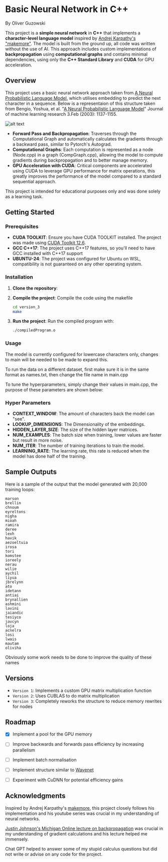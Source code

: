 # Basic Neural Network in C++
By Oliver Guzowski


This project is a **simple neural network** in **C++** that implements a **character-level language model** inspired by [Andrej Karpathy's "makemore"](https://github.com/karpathy/makemore). The model is built from the ground up, all code was written without the use of AI. This approach includes custom implementations of **backpropagation** using **computational graphs** and contains minimal dependencies, using only the **C++ Standard Library** and **CUDA** for GPU acceleration.


## Overview


This project uses a basic neural network approach taken from [A Neural Probabilistic Language Model](https://www.jmlr.org/papers/volume3/bengio03a/bengio03a.pdf), which utilises embedding to predict the next character in a sequence.
Below is a representaion of this structure taken from Bengio, Yoshua, et al. "[A Neural Probabilistic Language Model](https://www.jmlr.org/papers/volume3/bengio03a/bengio03a.pdf)" Journal of machine learning research 3.Feb (2003): 1137-1155.

![alt text](https://production-media.paperswithcode.com/methods/Screen_Shot_2020-05-26_at_2.17.37_PM.png "Neural Net Structure")

- **Forward Pass and Backpropagation**: Traverses through the Computational Graph and automatically calculates the gradients through a backward pass, similar to Pytorch's Autograd.
- **Computational Graphs**: Each computation is represented as a node (Node.cpp) in a graph (CompGraph.cpp), allowing the model to compute gradients during backpropagation and to better manage memory.
- **GPU Acceleration with CUDA**: Critical components are accelerated using CUDA to leverage GPU performance for matrix operations, this greatly improves the performance of the model compared to a standard sequential approach.


This project is intended for educational purposes only and was done solely as a learning task.

## Getting Started


### Prerequisites


- **CUDA TOOLKIT**: Ensure you have CUDA TOOLKIT installed. The project was made using [CUDA Toolkit 12.6](https://developer.nvidia.com/cuda-downloads?target_os=Linux).
- **GCC C++17**: The project uses C++17 features, so you'll need to have GCC installed with C++17 support
- **UBUNTU-24**: The project was configured for Ubuntu on WSL, compatibility is not guaranteed on any other operating system.


### Installation


1. **Clone the repository**:


2. **Compile the project**:
   Compile the code using the makefile
   ```bash
   cd version_3
   make
   ```


3. **Run the project**:
   Run the compiled program with:
   ```bash
   ./compiledProgram.o
   ```


### Usage


The model is currently configured for lowercase characters only, changes to main will be needed to be made to expand this.


To run the data on a different dataset, first make sure it is in the same format as names.txt, then change the file name in main.cpp


To tune the hyperparameters, simply change their values in main.cpp, the purpose of these parameters are shown below:


### Hyper Parameters
- **CONTEXT_WINDOW**: The amount of characters back the model can "see".
- **LOOKUP_DIMENSIONS**: The Dimensionality of the embeddings.
- **HIDDEN_LAYER_SIZE**: The size of the hidden layer matrices.
- **NUM_EXAMPLES**: The batch size when training, lower values are faster but result in more noise.
- **NUM_ITER**: The number of training iterations to train the model.
- **LEARNING_RATE**: The learning rate, this rate is reduced when the model has done half of the training.

## Sample Outputs

Here is a sample of the output that the model generated with 20,000 training loops:
```
marson
brellin
chnoum
eyreltons
nigha
mioah
ramira
deree
lexh
havik
aezoeltuia
irosa
tori
komstee
ioreely
nerau
wilie
aychil
liyua
jbrelynn
ato
idetann
antiai
brynallien
ashmini
lavini
jaiandic
tesiyco
javcyn
loja
acnelra
losi
lwais
mautam
oliviha
```
Obviously some work needs to be done to improve the quality of these names

## Versions

- `Version 1`: Implements a custom GPU matrix multiplication function
- `Version 2`: Uses CUBLAS to do matrix multiplication
- `Version 3`: Completely reworks the structure to reduce memory rewrites for nodes

## Roadmap

- [x] Implement a pool for the GPU memory
- [ ] Improve backwards and forwards pass efficiency by increasing parallelism
- [ ] Implement batch normalisation
- [ ] Implement structure similar to [Wavenet](https://arxiv.org/pdf/1609.03499)
- [ ] Experiment with CuDNN for potential efficiency gains


## Acknowledgments


Inspired by Andrej Karpathy's [makemore](https://github.com/karpathy/makemore), this project closely follows his implementation and his youtube series was crucial in my understanding of neural networks.


[Justin Johnson's Michigan Online lecture on backpropagation](https://www.youtube.com/watch?v=dB-u77Y5a6A&t=3353s) was crucial in my understanding of gradient calculations and his lecture helped me immensely.


Chat GPT helped to answer some of my stupid calculus questions but did not write or advise on any code for the project.
